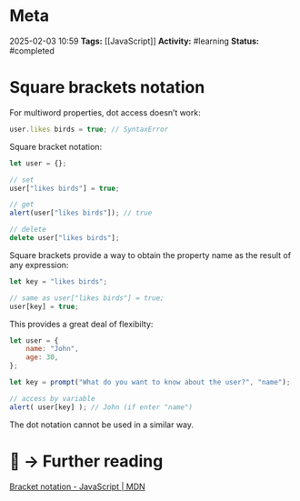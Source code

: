# Meta
2025-02-03 10:59
**Tags:** [[JavaScript]]
**Activity:** #learning 
**Status:** #completed 

# Square brackets notation

For multiword properties, dot access doesn’t work:
```JavaScript title:example.js
user.likes birds = true; // SyntaxError
```

Square bracket notation:
```JavaScript title:example.js
let user = {};

// set
user["likes birds"] = true;

// get
alert(user["likes birds"]); // true

// delete
delete user["likes birds"];
```

Square brackets provide a way to obtain the property name as the result of any expression:
```JavaScript title:example.js
let key = "likes birds";

// same as user["likes birds"] = true;
user[key] = true;
```

This provides a great deal of flexibilty:
```JavaScript title:example.js
let user = {
	name: "John",
	age: 30,
};

let key = prompt("What do you want to know about the user?", "name");

// access by variable
alert( user[key] ); // John (if enter "name")
```

The dot notation cannot be used in a similar way.

# 📑 → Further reading
[Bracket notation - JavaScript | MDN](https://developer.mozilla.org/en-US/docs/Learn_web_development/Core/Scripting/Object_basics#bracket_notation)
